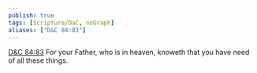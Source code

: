 ```yaml
---
publish: true
tags: [Scripture/DaC, noGraph]
aliases: ["D&C 84:83"]
---
```

[D&C 84:83](https://churchofjesuschrist.org/study/scriptures/dc-testament/dc/84?lang=eng&id=p83#p83) For your Father, who is in heaven, knoweth that you have need of all these things.
